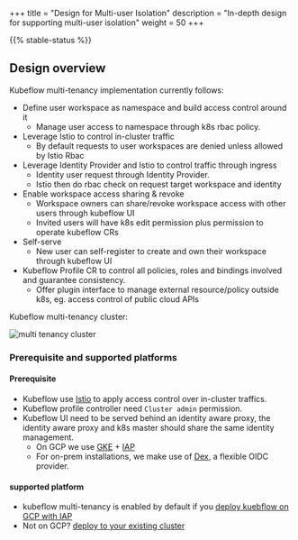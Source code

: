 +++
title = "Design for Multi-user Isolation"
description = "In-depth design for supporting multi-user isolation"
weight = 50
+++

{{% stable-status %}}

## Design overview

Kubeflow multi-tenancy implementation currently follows:

- Define user workspace as namespace and build access control around it
  * Manage user access to namespace through k8s rbac policy.
- Leverage Istio to control in-cluster traffic
  * By default requests to user workspaces are denied unless allowed by Istio Rbac
- Leverage Identity Provider and Istio to control traffic through ingress
  * Identity user request through Identity Provider.
  * Istio then do rbac check on request target workspace and identity
- Enable workspace access sharing & revoke
  * Workspace owners can share/revoke workspace access with other users through kubeflow UI
  * Invited users will have k8s edit permission plus permission to operate kubeflow CRs
- Self-serve
  * New user can self-register to create and own their workspace through kubeflow UI
- Kubeflow Profile CR to control all policies, roles and bindings involved and guarantee consistency.
  * Offer plugin interface to manage external resource/policy outside k8s, eg. access control of public cloud APIs

Kubeflow multi-tenancy cluster:

<img src="/docs/images/multi-tenancy-cluster.png"
  alt="multi tenancy cluster "
  class="mt-3 mb-3 border border-info rounded">

### Prerequisite and supported platforms

#### Prerequisite
- Kubeflow use [Istio](https://istio.io/) to apply access control over in-cluster traffics.
- Kubeflow profile controller need `Cluster admin` permission.
- Kubeflow UI need to be served behind an identity aware proxy, the identity aware proxy and k8s
master should share the same identity management.
  * On GCP we use [GKE](https://cloud.google.com/kubernetes-engine) + [IAP](https://cloud.google.com/iap/docs/concepts-overview)
  * For on-prem installations, we make use of [Dex](https://github.com/dexidp/dex), a flexible OIDC provider.

#### supported platform
* kubeflow multi-tenancy is enabled by default if you [deploy kuebflow on GCP with IAP](/docs/gke/deploy)
* Not on GCP? [deploy to your existing cluster](/docs/started/k8s/kfctl-existing-arrikto/)








